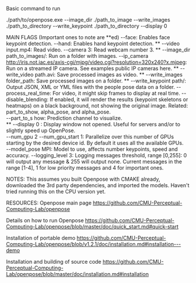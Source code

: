 Basic command to run

./path/to/openpose.exe --image_dir ./path_to_image --write_images ./path_to_directory --write_keypoint ./path_to_directory --display 0

MAIN FLAGS (Important ones to note are **ed)
	--face: Enables face keypoint detection.
	--hand: Enables hand keypoint detection.
**	--video input.mp4: Read video.
	--camera 3: Read webcam number 3.
**	--image_dir path_to_images/: Run on a folder with images.
	--ip_camera http://iris.not.iac.es/axis-cgi/mjpg/video.cgi?resolution=320x240?x.mjpeg: Run on a streamed IP camera. See examples public IP cameras here.
**	--write_video path.avi: Save processed images as video.
**	--write_images folder_path: Save processed images on a folder.
**	--write_keypoint path/: Output JSON, XML or YML files with the people pose data on a folder.
	--process_real_time: For video, it might skip frames to display at real time.
	--disable_blending: If enabled, it will render the results (keypoint skeletons or heatmaps) on a black background, not showing the original image. Related: part_to_show, alpha_pose, and alpha_pose.	
	--part_to_s	how: Prediction channel to visualize.	
**	--display 0	: Display window not opened. Useful for servers and/or to slightly speed up OpenPose.	
	--num_gpu 2 --num_gpu_start 1: Parallelize over this number of GPUs starting by the desired device id. By default it uses all the available GPUs.	
	--model_pose MPI: Model to use, affects number keypoints, speed and accuracy.
	--logging_level 3: Logging messages threshold, range [0,255]: 0 will output any message & 255 will output none. Current messages in the range [1-4], 1 for low priority messages and 4 for important ones.

NOTES:
This assumes you built Openpose with CMAKE already, downloaded the 3rd party dependencies, and imported the models. Haven't tried running this on the CPU version yet. 

RESOURCES:
Openpose main page
https://github.com/CMU-Perceptual-Computing-Lab/openpose

Details on how to run Openpose
https://github.com/CMU-Perceptual-Computing-Lab/openpose/blob/master/doc/quick_start.md#quick-start

Installation of portable demo
https://github.com/CMU-Perceptual-Computing-Lab/openpose/blob/v1.2.1/doc/installation.md#installation---demo

Installation and building of source code
https://github.com/CMU-Perceptual-Computing-Lab/openpose/blob/master/doc/installation.md#installation
